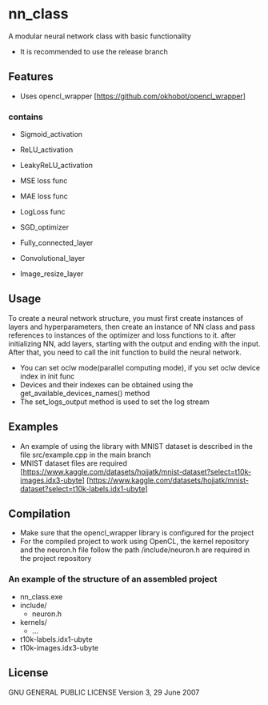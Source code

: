 # nn_class
A modular neural network class with basic functionality
- It is recommended to use the release branch 

## Features
- Uses opencl_wrapper [https://github.com/okhobot/opencl_wrapper]

### contains
 - Sigmoid_activation
 - ReLU_activation
 - LeakyReLU_activation
 
 - MSE loss func
 - MAE loss func
 - LogLoss func

 - SGD_optimizer

 - Fully_connected_layer
 - Convolutional_layer
 - Image_resize_layer


## Usage
To create a neural network structure, you must first create instances of layers and hyperparameters, then create an instance of NN class and pass references to instances of the optimizer and loss functions to it. 
after initializing NN, add layers, starting with the output and ending with the input. After that, you need to call the init function to build the neural network.

- You can set oclw mode(parallel computing mode), if you set oclw device index in init func
- Devices and their indexes can be obtained using the get_available_devices_names() method
- The set_logs_output method is used to set the log stream




## Examples
- An example of using the library with MNIST dataset is described in the file src/example.cpp in the main branch
- MNIST dataset files are required [https://www.kaggle.com/datasets/hojjatk/mnist-dataset?select=t10k-images.idx3-ubyte] [https://www.kaggle.com/datasets/hojjatk/mnist-dataset?select=t10k-labels.idx1-ubyte]

## Сompilation 
- Make sure that the opencl_wrapper library is configured for the project
- For the compiled project to work using OpenCL, the kernel repository and the neuron.h file follow the path /include/neuron.h are required in the project repository
### An example of the structure of an assembled project
- nn_class.exe
- include/
    - neuron.h
- kernels/
    - ...
- t10k-labels.idx1-ubyte
- t10k-images.idx3-ubyte


## License
GNU GENERAL PUBLIC LICENSE Version 3, 29 June 2007